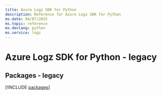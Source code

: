 ```yaml
---
title: Azure Logz SDK for Python
description: Reference for Azure Logz SDK for Python
ms.date: 04/07/2025
ms.topic: reference
ms.devlang: python
ms.service: logz
---
```

# Azure Logz SDK for Python - legacy
## Packages - legacy
[!INCLUDE [packages](logz-index.md)]
